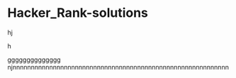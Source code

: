  # Hacker_Rank-solutions
hj

h

gggggggggggggg
njnnnnnnnnnnnnnnnnnnnnnnnnnnnnnnnnnnnnnnnnnnnnnnnnnnnnnnnnnnn
